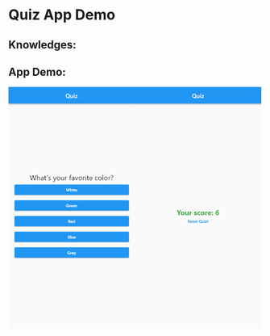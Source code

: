 # Quiz App Demo

## Knowledges:

## App Demo:

<img src ="quiz_screen.png" height="480px"><img src ="result_screen.png" height ="480px">



